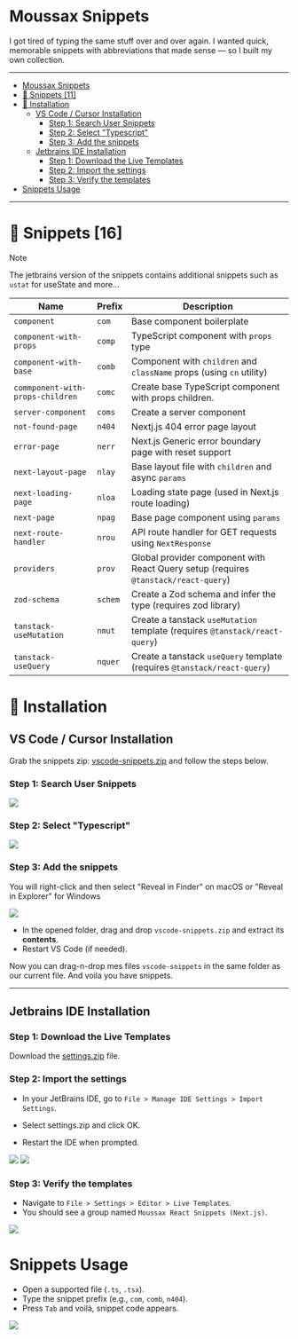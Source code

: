 # Moussax Snippets

I got tired of typing the same stuff over and over again. I wanted quick, memorable snippets with abbreviations that
made sense — so I built my own collection.

---

<!-- TOC -->
* [Moussax Snippets](#moussax-snippets)
* [📄 Snippets [11]](#-snippets-11)
* [🧩 Installation](#-installation)
  * [VS Code / Cursor Installation](#vs-code--cursor-installation)
    * [Step 1: Search User Snippets](#step-1-search-user-snippets)
    * [Step 2: Select "Typescript"](#step-2-select-typescript)
    * [Step 3: Add the snippets](#step-3-add-the-snippets)
  * [Jetbrains IDE Installation](#jetbrains-ide-installation)
    * [Step 1: Download the Live Templates](#step-1-download-the-live-templates)
    * [Step 2: Import the settings](#step-2-import-the-settings)
    * [Step 3: Verify the templates](#step-3-verify-the-templates)
* [Snippets Usage](#snippets-usage)
<!-- TOC -->

---

# 📄 Snippets [16]

> [!NOTE]  
> The jetbrains version of the snippets contains additional snippets such as `ustat` for useState and more...

| Name                             | Prefix  | Description                                                                         |
|----------------------------------|---------|-------------------------------------------------------------------------------------|
| `component`                      | `com`   | Base component boilerplate                                                          |
| `component-with-props`           | `comp`  | TypeScript component with `props` type                                              |
| `component-with-base`            | `comb`  | Component with `children` and `className` props (using `cn` utility)                |
| `commponent-with-props-children` | `comc`  | Create base TypeScript component with props children.                                                                               |
| `server-component`               | `coms`  | Create a server component                                                           |
| `not-found-page`                 | `n404`  | Nextj.js 404 error page layout                                                      |
| `error-page`                     | `nerr`  | Next.js Generic error boundary page with reset support                              |
| `next-layout-page`               | `nlay`  | Base layout file with `children` and async `params`                                 |
| `next-loading-page`              | `nloa`  | Loading state page (used in Next.js route loading)                                  |
| `next-page`                      | `npag`  | Base page component using `params`                                                  |
| `next-route-handler`             | `nrou`  | API route handler for GET requests using `NextResponse`                             |
| `providers`                      | `prov`  | Global provider component with React Query setup (requires `@tanstack/react-query`) |
| `zod-schema`                     | `schem` | Create a Zod schema and infer the type (requires zod library)                       |
| `tanstack-useMutation`           | `nmut`  | Create a tanstack `useMutation` template (requires `@tanstack/react-query`)         |
| `tanstack-useQuery`              | `nquer` | Create a tanstack `useQuery` template  (requires `@tanstack/react-query`)           |

# 🧩 Installation

## VS Code / Cursor Installation

Grab the snippets zip: [vscode-snippets.zip](snippets/vscode/vscode-snippets.zip) and follow the steps below.

### Step 1: Search User Snippets

![](/assets/vscode-1.png)

### Step 2: Select "Typescript"

![](/assets/vscode-2.png)

### Step 3: Add the snippets

You will right-click and then select "Reveal in Finder" on macOS or "Reveal in Explorer" for Windows

![](/assets/vscode-3.png)

- In the opened folder, drag and drop `vscode-snippets.zip` and extract its **contents**.
- Restart VS Code (if needed).

Now you can drag-n-drop mes files `vscode-snippets` in the same folder as our current file. And voila you have snippets.

---

## Jetbrains IDE Installation

### Step 1: Download the Live Templates

Download the [settings.zip](snippets/jetbrains/settings.zip) file.

### Step 2: Import the settings

- In your JetBrains IDE, go to `File > Manage IDE Settings > Import Settings`.
- Select settings.zip and click OK.

- Restart the IDE when prompted.

![](/assets/jetbrains-1.png)
![](/assets/jetbrains-2.png)

### Step 3: Verify the templates

- Navigate to `File > Settings > Editor > Live Templates`.
- You should see a group named `Moussax React Snippets (Next.js)`.

![](/assets/jetbrains-3.png)

# Snippets Usage

- Open a supported file (`.ts`, `.tsx`).
- Type the snippet prefix (e.g., `com`, `comb`, `n404`).
- Press `Tab` and voilà, snippet code appears.

![](/assets/snippet.png)


